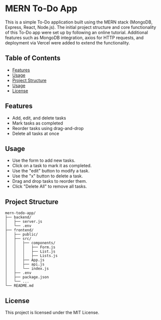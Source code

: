 # MERN To-Do App
This is a simple To-Do application built using the MERN stack (MongoDB, Express, React, Node.js). The initial project structure and core functionality of this To-Do app were set up by following an online tutorial. Additional features such as MongoDB integration, axios for HTTP requests, and deployment via Vercel were added to extend the functionality.

## Table of Contents
- [Features](#features)
- [Usage](#usage)
- [Project Structure](#project-structure)
- [Usage](#usage)
- [License](#license)

## Features
- Add, edit, and delete tasks
- Mark tasks as completed
- Reorder tasks using drag-and-drop
- Delete all tasks at once

## Usage
- Use the form to add new tasks.
- Click on a task to mark it as completed.
- Use the "edit" button to modify a task.
- Use the "x" button to delete a task.
- Drag and drop tasks to reorder them.
- Click "Delete All" to remove all tasks.

## Project Structure
```plaintext
mern-todo-app/
├── backend/
│   ├── server.js
│   └── .env
├── frontend/
│   ├── public/
│   ├── src/
│   │   ├── components/
│   │   │   ├── Form.js
│   │   │   ├── List.js
│   │   │   ├── Lists.js
│   │   ├── App.js
│   │   ├── api.js
│   │   └── index.js
│   ├── .env
│   ├── package.json
│   └── ...
└── README.md
```

## License
This project is licensed under the MIT License.